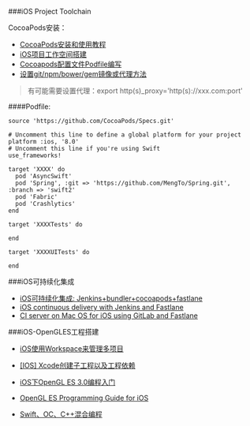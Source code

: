 ###iOS Project Toolchain

CocoaPods安装：
- [CocoaPods安装和使用教程](http://code4app.com/article/cocoapods-install-usage)
- [iOS项目工作空间搭建](http://www.cnblogs.com/songxing10000/p/4930824.html)
- [Cocoapods配置文件Podfile编写](http://blog.csdn.net/clwahaha/article/details/22193873)
- [设置git/npm/bower/gem镜像或代理方法](https://segmentfault.com/a/1190000002435496)

> 有可能需要设置代理：export http(s)_proxy='http(s)://xxx.com:port'

####Podfile:
```
source 'https://github.com/CocoaPods/Specs.git'

# Uncomment this line to define a global platform for your project
platform :ios, '8.0'
# Uncomment this line if you're using Swift
use_frameworks!

target 'XXXX' do
  pod 'AsyncSwift'
  pod 'Spring', :git => 'https://github.com/MengTo/Spring.git', :branch => 'swift2'
  pod 'Fabric'
  pod 'Crashlytics'
end

target 'XXXXTests' do

end

target 'XXXXUITests' do

end
```

###iOS可持续化集成
- [iOS可持续化集成: Jenkins+bundler+cocoapods+fastlane](http://www.cocoachina.com/ios/20150728/12733.html)
- [iOS continuous delivery with Jenkins and Fastlane](https://labs.kunstmaan.be/blog/ios-continuous-delivery-with-jenkins-and-fastlane)
- [CI server on Mac OS for iOS using GitLab and Fastlane](http://indeema.com/blog/ci-server-on-mac-os-for-ios-using-gitlab-and-fastlane)

###iOS-OpenGLES工程搭建
- [iOS使用Workspace来管理多项目](http://blog.csdn.net/cga6741011/article/details/50385022)
- [\[IOS\] Xcode创建子工程以及工程依赖](http://blog.csdn.net/u012703795/article/details/24978403)
- [iOS下OpenGL ES 3.0编程入门](http://www.th7.cn/Program/IOS/201508/521719.shtml)
- [OpenGL ES Programming Guide for iOS](https://developer.apple.com/library/prerelease/content/documentation/3DDrawing/Conceptual/OpenGLES_ProgrammingGuide/DrawingWithOpenGLES/DrawingWithOpenGLES.html#//apple_ref/doc/uid/TP40008793-CH503-SW5)

- [Swift、OC、C++混合编程](http://www.cnblogs.com/imhere/p/4323322.html)

